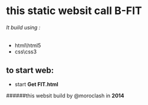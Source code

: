 # this static websit call **B-FIT**

###### It build using :
* html\html5
* css\css3

## to start web:
* start **Get FIT.html**


######this websit build by @moroclash in **2014**



